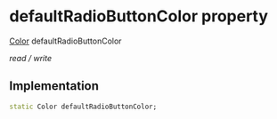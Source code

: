


# defaultRadioButtonColor property






[Color](https://api.flutter.dev/flutter/dart-ui/Color-class.html) defaultRadioButtonColor
  
_read / write_






## Implementation

```dart
static Color defaultRadioButtonColor;


```







